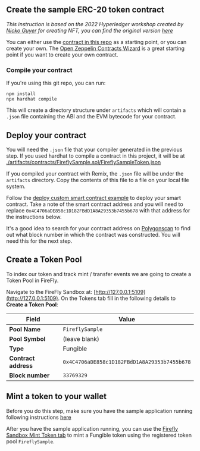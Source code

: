 ## Create the sample ERC-20 token contract

_This instruction is based on the 2022 Hyperledger workshop created by [Nicko Guyer](https://github.com/nguyer) for creating NFT, you can find the original version [here](https://github.com/nguyer/global-forum-2022-firefly-workshop)_

You can either use the [contract in this repo](../contracts/FireFlySample.sol) as a starting point, or you can create your own. The [Open Zeppelin Contracts Wizard](https://docs.openzeppelin.com/contracts/4.x/wizard) is a great starting point if you want to create your own contract.
### Compile your contract

If you're using this git repo, you can run:

```
npm install
npx hardhat compile
```

This will create a directory structure under `artifacts` which will contain a `.json` file containing the ABI and the EVM bytecode for your contract.

## Deploy your contract

You will need the `.json` file that your compiler generated in the previous step. If you used hardhat to compile a contract in this project, it will be at [./artifacts/contracts/FireflySample.sol/FireflySampleToken.json](./artifacts/contracts/FireflySample.sol/FireflySampleToken.json)

If you compiled your contract with Remix, the `.json` file will be under the `artifacts` directory. Copy the contents of this file to a file on your local file system.

Follow the [deploy custom smart contract example](https://hyperledger.github.io/firefly/tutorials/custom_contracts/ethereum.html#contract-deployment) to deploy your smart contract. Take a note of the smart contract address and you will need to replace `0x4C4706aDE858c1D182FBdD1A8A29353b7455b678` with that address for the instructions below.

It's a good idea to search for your contract address on [Polygonscan](https://mumbai.polygonscan.com/) to find out what block number in which the contract was constructed. You will need this for the next step.

## Create a Token Pool

To index our token and track mint / transfer events we are going to create a Token Pool in FireFly.

Navigate to the FireFly Sandbox at: [http://127.0.0.1:5109](http://127.0.0.1:5109). On the Tokens tab fill in the following details to **Create a Token Pool**:

| Field                | Value                                        |
| -------------------- | -------------------------------------------- |
| **Pool Name**        | `FireflySample`                                  |
| **Pool Symbol**      | (leave blank)                                |
| **Type**             | Fungible                                 |
| **Contract address** | `0x4C4706aDE858c1D182FBdD1A8A29353b7455b678` |
| **Block number**     | `33769329`                                   |

## Mint a token to your wallet

Before you do this step, make sure you have the sample application running following instructions [here](../README.md#running)

After you have the sample application running, you can use the [Firefly Sandbox Mint Token tab](http://127.0.0.1:5109/home?action=tokens.mint) to mint a Fungible token using the registered token pool `FireflySample`.


